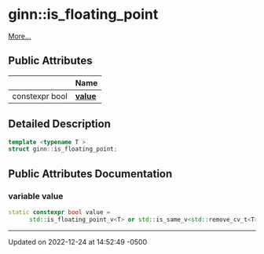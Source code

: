 # ginn::is_floating_point


 [More...](#detailed-description)

## Public Attributes

|                | Name           |
| -------------- | -------------- |
| constexpr bool | **[value](api/Classes/structginn_1_1is__floating__point.md#variable-value)**  |

## Detailed Description

```cpp
template <typename T >
struct ginn::is_floating_point;
```

## Public Attributes Documentation

### variable value

```cpp
static constexpr bool value =
      std::is_floating_point_v<T> or std::is_same_v<std::remove_cv_t<T>, Half>;
```


-------------------------------

Updated on 2022-12-24 at 14:52:49 -0500